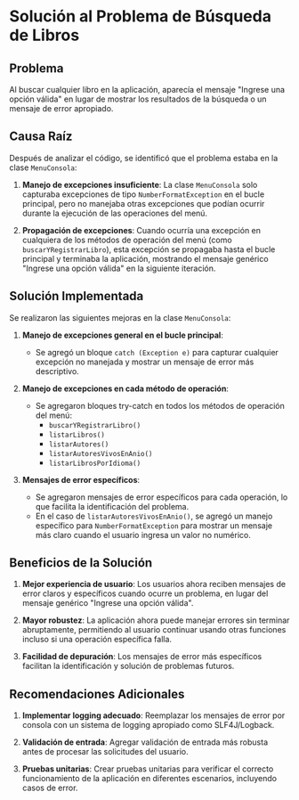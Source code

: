 # Solución al Problema de Búsqueda de Libros

## Problema
Al buscar cualquier libro en la aplicación, aparecía el mensaje "Ingrese una opción válida" en lugar de mostrar los resultados de la búsqueda o un mensaje de error apropiado.

## Causa Raíz
Después de analizar el código, se identificó que el problema estaba en la clase `MenuConsola`:

1. **Manejo de excepciones insuficiente**: La clase `MenuConsola` solo capturaba excepciones de tipo `NumberFormatException` en el bucle principal, pero no manejaba otras excepciones que podían ocurrir durante la ejecución de las operaciones del menú.

2. **Propagación de excepciones**: Cuando ocurría una excepción en cualquiera de los métodos de operación del menú (como `buscarYRegistrarLibro`), esta excepción se propagaba hasta el bucle principal y terminaba la aplicación, mostrando el mensaje genérico "Ingrese una opción válida" en la siguiente iteración.

## Solución Implementada

Se realizaron las siguientes mejoras en la clase `MenuConsola`:

1. **Manejo de excepciones general en el bucle principal**:
   - Se agregó un bloque `catch (Exception e)` para capturar cualquier excepción no manejada y mostrar un mensaje de error más descriptivo.

2. **Manejo de excepciones en cada método de operación**:
   - Se agregaron bloques try-catch en todos los métodos de operación del menú:
     - `buscarYRegistrarLibro()`
     - `listarLibros()`
     - `listarAutores()`
     - `listarAutoresVivosEnAnio()`
     - `listarLibrosPorIdioma()`

3. **Mensajes de error específicos**:
   - Se agregaron mensajes de error específicos para cada operación, lo que facilita la identificación del problema.
   - En el caso de `listarAutoresVivosEnAnio()`, se agregó un manejo específico para `NumberFormatException` para mostrar un mensaje más claro cuando el usuario ingresa un valor no numérico.

## Beneficios de la Solución

1. **Mejor experiencia de usuario**: Los usuarios ahora reciben mensajes de error claros y específicos cuando ocurre un problema, en lugar del mensaje genérico "Ingrese una opción válida".

2. **Mayor robustez**: La aplicación ahora puede manejar errores sin terminar abruptamente, permitiendo al usuario continuar usando otras funciones incluso si una operación específica falla.

3. **Facilidad de depuración**: Los mensajes de error más específicos facilitan la identificación y solución de problemas futuros.

## Recomendaciones Adicionales

1. **Implementar logging adecuado**: Reemplazar los mensajes de error por consola con un sistema de logging apropiado como SLF4J/Logback.

2. **Validación de entrada**: Agregar validación de entrada más robusta antes de procesar las solicitudes del usuario.

3. **Pruebas unitarias**: Crear pruebas unitarias para verificar el correcto funcionamiento de la aplicación en diferentes escenarios, incluyendo casos de error.